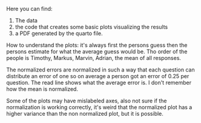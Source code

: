 Here you can find:
1. The data
2. the code that creates some basic plots visualizing the results
3. a PDF generated by the quarto file.


How to understand the plots:
it's always first the persons guess then the persons estimate for what the average guess would be. Tho order of the people is Timothy, Markus, Marvin, Adrian, the mean of all responses.

The normalized errors are normalized in such a way that each question can distribute an error of one so on average a person got an error of 0.25 per question. The read line shows what the average error is. I don't remember how the mean is normalized.


Some of the plots may have mislabeled axes, also not sure if the normalization is working correctly, it's weird that the normalized plot has a higher variance than the non normalized plot, but it is possible.
